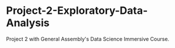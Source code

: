 # Project-2-Exploratory-Data-Analysis
Project 2 with General Assembly's Data Science Immersive Course.

